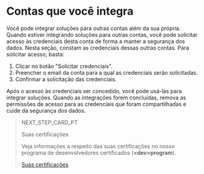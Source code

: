 # Contas que você integra
 
Você pode integrar soluções para outras contas além da sua própria. Quando estiver integrando soluções para outras contas, você pode solicitar acesso às credenciais desta conta de forma a manter a segurança dos dados. Nesta seção, constam as credenciais dessas outras contas. Para solicitar acesso, basta:
 
1. Clicar no botão "Solicitar credenciais".
2. Preencher o email da conta para a qual as credenciais serão solicitadas.
3. Confirmar a solicitação das credenciais.
 
Após o acesso às credenciais ser concedido, você pode usá-las para integrar soluções. Quando as integrações forem concluídas, remova as permissões de acesso para as credenciais que foram compartilhadas e cuide da segurança dos dados.

> NEXT_STEP_CARD_PT
>
> Suas certificações
>
> Veja informações a respeito das suas certificações no nosso programa de desenvolvedores certificados (**&lt;dev&gt;program**).
>
> [Suas certificações](https://www.mercadopago[FAKER][URL][DOMAIN]/developers/pt/guides/resources/dashboard/certification)